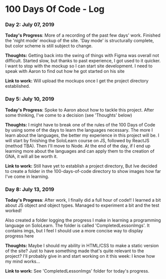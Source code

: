 # 100 Days Of Code - Log

### Day 2: July 07, 2019

**Today's Progress**: More of a recording of the past few days' work. Finished the 'night mode' mockup of the site. 'Day mode' is structurally complete, but color scheme is still subject to change.

**Thoughts:** Getting back into the swing of things with Figma was overall not difficult. Started slow, but thanks to past experience, I got used to it quicker.
I want to stop with the mockup so I can start site development. I need to speak with Aaron to find out how he got started on his site

**Link to work:** Will upload the mockups once I get the project directory established.

### Day 5: July 10, 2019

**Today's Progress**: Spoke to Aaron about how to tackle this project. After some thinking, I've come to a decision (see 'Thoughts' below)

**Thoughts:** I might have to break one of the rules of the 100 Days of Code by using some of the days to learn the languages necessary. The more I learn about the languages, the better my experience in this project will be. I will start by finishing the SoloLearn course on JS, followed by ReactJS (method TBA). Then I'll move to Node. 
At the end of the day, if I end up learning more about the languages and can apply them to the creation of GNA, it will all be worth it.  

**Link to work:** Still have yet to establish a project directory, But Ive decided to create a folder in the 100-days-of-code directory to show images how far I've come in learning. 

### Day 8: July 13, 2019

**Today's Progress**: After work, I finally did a full hour of code!! I learned a bit about JS object and object types. Managed to experiment a bit and the test worked!

Also created a folder logging the progress I make in learning a programming language on SoloLearn. The folder is called 'CompletedLessonImgs'. It contains imgs, but I feel I should use a more concise way to display progress here

**Thoughts:** Maybe I should my ability in HTML/CSS to make a static version of the site? Just to have something made that's quite relevant to the project? I'll probably give in and start working on it this week: I know how my mind works...

**Link to work:** See 'CompletedLessonImgs' folder for today's progress.